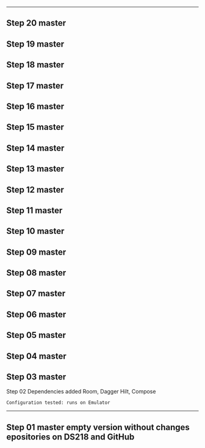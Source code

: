 -----------------------------------------------------------------------
Step 20 master
-----------------------------------------------------------------------
Step 19 master
-----------------------------------------------------------------------
Step 18 master
-----------------------------------------------------------------------
Step 17 master
-----------------------------------------------------------------------
Step 16 master
-----------------------------------------------------------------------
Step 15 master
-----------------------------------------------------------------------
Step 14 master
-----------------------------------------------------------------------
Step 13 master
-----------------------------------------------------------------------
Step 12 master
-----------------------------------------------------------------------
Step 11 master
-----------------------------------------------------------------------
Step 10 master
-----------------------------------------------------------------------
Step 09 master
-----------------------------------------------------------------------
Step 08 master
-----------------------------------------------------------------------
Step 07 master
-----------------------------------------------------------------------
Step 06 master
-----------------------------------------------------------------------
Step 05 master
-----------------------------------------------------------------------
Step 04 master
-----------------------------------------------------------------------
Step 03 master
-----------------------------------------------------------------------
Step 02 Dependencies added
    Room, Dagger Hilt, Compose

    Configuration tested: runs on Emulator
-----------------------------------------------------------------------
Step 01 master
    empty version without changes
    epositories on DS218 and GitHub
-----------------------------------------------------------------------